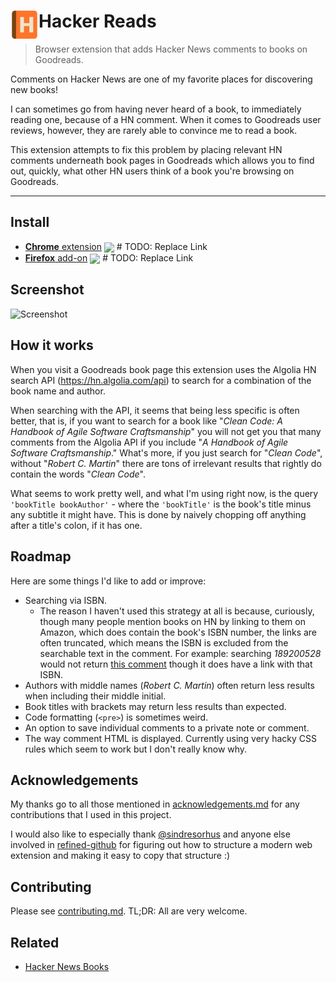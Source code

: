 # <img src="media/icon.svg" width="45" align="left"> Hacker Reads

<!-- # TODO: Replace Links -->

[link-cws]: https://chrome.google.com/webstore/detail/refined-github/hlepfoohegkhhmjieoechaddaejaokhf "Version published on Chrome Web Store"
[link-amo]: https://addons.mozilla.org/en-US/firefox/addon/refined-github-/ "Version published on Mozilla Add-ons"

> Browser extension that adds Hacker News comments to books on Goodreads.

Comments on Hacker News are one of my favorite places for discovering new books!

I can sometimes go from having never heard of a book, to immediately reading one, because of a HN comment. When it comes to Goodreads user reviews, however, they are rarely able to convince me to read a book.

This extension attempts to fix this problem by placing relevant HN comments underneath book pages in Goodreads which allows you to find out, quickly, what other HN users think of a book you're browsing on Goodreads.

---

## Install

- [**Chrome** extension][link-cws] [<img valign="middle" src="https://img.shields.io/chrome-web-store/v/hlepfoohegkhhmjieoechaddaejaokhf.svg?label=%20">][link-cws] # TODO: Replace Link
- [**Firefox** add-on][link-amo] [<img valign="middle" src="https://img.shields.io/amo/v/refined-github-.svg?label=%20">][link-amo] # TODO: Replace Link

## Screenshot

![Screenshot](https://user-images.githubusercontent.com/16196262/77326397-6fc94b00-6d22-11ea-983b-b9af0455691d.png)

## How it works

When you visit a Goodreads book page this extension uses the Algolia HN search API (https://hn.algolia.com/api) to search for a combination of the book name and author.

When searching with the API, it seems that being less specific is often better, that is, if you want to search for a book like "_Clean Code: A Handbook of Agile Software Craftsmanship_" you will not get you that many comments from the Algolia API if you include "_A Handbook of Agile Software Craftsmanship_." What's more, if you just search for "_Clean Code_", without "_Robert C. Martin_" there are tons of irrelevant results that rightly do contain the words "_Clean Code_".

What seems to work pretty well, and what I'm using right now, is the query `'bookTitle bookAuthor'` - where the `'bookTitle'` is the book's title minus any subtitle it might have. This is done by naively chopping off anything after a title's colon, if it has one.

## Roadmap

Here are some things I'd like to add or improve:

- Searching via ISBN.
  - The reason I haven't used this strategy at all is because, curiously, though many people mention books on HN by linking to them on Amazon, which does contain the book's ISBN number, the links are often truncated, which means the ISBN is excluded from the searchable text in the comment.
    For example: searching _189200528_ would not return [this comment](https://news.ycombinator.com/item?id=21900968) though it does have a link with that ISBN.
- Authors with middle names (_Robert C. Martin_) often return less results when including their middle initial.
- Book titles with brackets may return less results than expected.
- Code formatting (`<pre>`) is sometimes weird.
- An option to save individual comments to a private note or comment.
- The way comment HTML is displayed. Currently using very hacky CSS rules which seem to work but I don't really know why.

## Acknowledgements

My thanks go to all those mentioned in [acknowledgements.md](acknowledgements.md) for any contributions that I used in this project.

I would also like to especially thank [@sindresorhus](https://github.com/sindresorhus) and anyone else involved in [refined-github](https://github.com/sindresorhus/refined-github/) for figuring out how to structure a modern web extension and making it easy to copy that structure :)

## Contributing

Please see [contributing.md](contributing.md). TL;DR: All are very welcome.

## Related

- [Hacker News Books](https://hackernewsbooks.com/)
